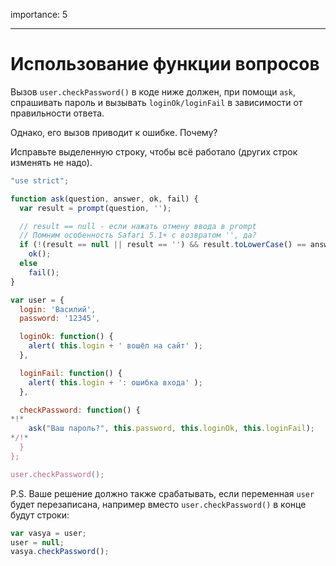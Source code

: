 importance: 5

---

# Использование функции вопросов

Вызов `user.checkPassword()` в коде ниже должен, при помощи `ask`, спрашивать пароль и вызывать `loginOk/loginFail` в зависимости от правильности ответа.

Однако, его вызов приводит к ошибке. Почему?

Исправьте выделенную строку, чтобы всё работало (других строк изменять не надо).

```js run
"use strict";

function ask(question, answer, ok, fail) {
  var result = prompt(question, '');

  // result == null - если нажать отмену ввода в prompt
  // Помним особенность Safari 5.1+ с возвратом '', да?
  if (!(result == null || result == '') && result.toLowerCase() == answer.toLowerCase())
    ok();
  else
    fail();
}

var user = {
  login: 'Василий',
  password: '12345',

  loginOk: function() {
    alert( this.login + ' вошёл на сайт' );
  },

  loginFail: function() {
    alert( this.login + ': ошибка входа' );
  },

  checkPassword: function() {
*!*
    ask("Ваш пароль?", this.password, this.loginOk, this.loginFail);
*/!*
  }
};

user.checkPassword();
```

P.S. Ваше решение должно также срабатывать, если переменная `user` будет перезаписана, например вместо `user.checkPassword()` в конце будут строки:

```js
var vasya = user;
user = null;
vasya.checkPassword();
```

